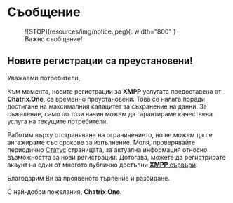 # Съобщение
<figure markdown>
  ![STOP](resources/img/notice.jpeg){: width="800" }
  <figcaption>Важно съобщение!</figcaption>
</figure>

## Новите регистрации са преустановени!

Уважаеми потребители,

Към момента, новите регистрации за **XMPP** услугата предоставена от **Chatrix.One**, са временно преустановени. Това се налага поради достигане на максималния капацитет за съхранение на данни. За съжаление, само по този начин можем да гарантираме качествена услуга на текущите потребители.

Работим върху отстраняване на ограничението, но не можем да се ангажираме със срокове за изпълнение. Моля, проверявайте периодично [Статус](https://docs.chatrix.one/status/#%D1%80%D0%B5%D0%B3%D0%B8%D1%81%D1%82%D1%80%D0%B0%D1%86%D0%B8%D1%8F-%D0%BD%D0%B0-%D0%BF%D1%80%D0%BE%D1%84%D0%B8%D0%BB) страницата, за актуална информация относно възможността за нови регистрации. Дотогава, можете да регистрирате акаунт на един от многото публично достъпни [**XMPP** сървъри](https://docs.chatrix.one/faq/#%D1%81%D0%BF%D0%B8%D1%81%D1%8A%D1%86%D0%B8-%D1%81-%D0%B1%D0%B5%D0%B7%D0%BF%D0%BB%D0%B0%D1%82%D0%BD%D0%B8-xmpp-%D1%81%D1%8A%D1%80%D0%B2%D1%8A%D1%80%D0%B8).

Благодарим Ви за проявеното търпение и разбиране.

С най-добри пожелания, **Chatrix.One**.
